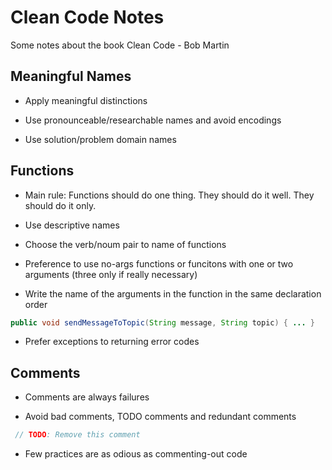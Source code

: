 # Clean Code Notes

Some notes about the book Clean Code - Bob Martin

## Meaningful Names

* Apply meaningful distinctions

* Use pronounceable/researchable names and avoid encodings

* Use solution/problem domain names

## Functions 

* Main rule: Functions should do one thing. They should do it well. They should do it only.

* Use descriptive names

* Choose the verb/noum pair to name of functions

* Preference to use no-args functions or funcitons with one or two arguments (three only if really necessary)

* Write the name of the arguments in the function in the same declaration order

```java
public void sendMessageToTopic(String message, String topic) { ... }
```
* Prefer exceptions to returning error codes

## Comments 

* Comments are always failures 

* Avoid bad comments, TODO comments and redundant comments

```java
 // TODO: Remove this comment
```
* Few practices are as odious as commenting-out code
